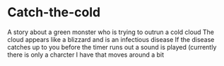 # Catch-the-cold
A story about a green monster who is trying to outrun a cold cloud
The cloud appears like a blizzard and is an infectious disease
If the disease catches up to you before the timer runs out a sound is played
(currently there is only a charcter I have that moves around a bit
